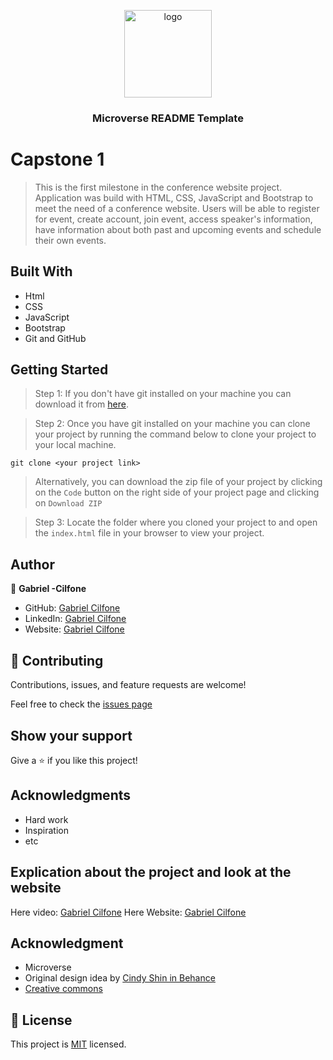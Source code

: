 <a name="readme-top"></a>

<!--
HOW TO USE:
This is an example of how you may give instructions on setting up your project locally.

Modify this file to match your project and remove sections that don't apply.

REQUIRED SECTIONS:
- Table of Contents
- About the Project
  - Built With
  - Live Demo
- Getting Started
- Authors
- Future Features
- Contributing
- Show your support
- Acknowledgements
- License

After you're finished please remove all the comments and instructions!
-->

<div align="center">

  <img src="https://github.com/microverseinc/readme-template/blob/master/murple_logo.png" alt="logo" width="140"  height="auto" />
  <br/>

  <h3><b>Microverse README Template</b></h3>

</div>


# Capstone 1
> This is the first milestone in the conference website project. Application was build with HTML, CSS, JavaScript and Bootstrap to meet the need of a conference website. 
Users will be able to register for event, create account, join event, access speaker's information, have information about both past and upcoming events and schedule their own events.

## Built With

- Html
- CSS
- JavaScript
- Bootstrap
- Git and GitHub

## Getting Started

>Step 1: If you don't have git installed on your machine you can download it from [here](https://git-scm.com/downloads).

>Step 2: Once you have git installed on your machine you can clone your project by running the command below to clone your project to your local machine.

`git clone <your project link>`

>Alternatively, you can download the zip file of your project by clicking on the `Code` button on the right side of your project page and clicking on `Download ZIP`

>Step 3:  Locate the folder where you cloned your project to and open the `index.html` file in your browser to view your project.


## Author

👤 **Gabriel -Cilfone**

- GitHub: [Gabriel Cilfone](https://github.com/cilfonegabriel)
- LinkedIn: [Gabriel Cilfone](www.linkedin.com/in/gabriel-cilfone/)
- Website:  [Gabriel Cilfone](https://cilfonegabriel.github.io/portfolio/)


## 🤝 Contributing

Contributions, issues, and feature requests are welcome!

Feel free to check the [issues page](https://github.com/cilfonegabriel/capstone-1/issues)

## Show your support

Give a ⭐ if you like this project!

## Acknowledgments

- Hard work
- Inspiration
- etc

## Explication about the project and look at the website
Here video: [Gabriel Cilfone](https://www.loom.com/share/894ab4daec184cd685fc27d8d9594ad0)
Here Website: [Gabriel Cilfone](https://cilfonegabriel.github.io/capstone-1/#)

## Acknowledgment 
- Microverse 
-  Original design idea by [Cindy Shin in Behance](https://www.behance.net/adagio07)
- [Creative commons](https://creativecommons.org/licenses/by-nc/4.0/)

## 📝 License

This project is [MIT](./LICENSE) licensed.
